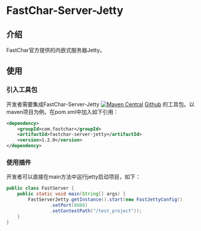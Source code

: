 # FastChar-Server-Jetty

## 介绍
FastChar官方提供的内嵌式服务器Jetty。

## 使用


### 引入工具包
开发者需要集成FastChar-Server-Jetty [![Maven Central](https://img.shields.io/maven-central/v/com.fastchar/fastchar-server-jetty?label=maven-fastchar-server-jetty)](https://mvnrepository.com/artifact/com.fastchar/fastchar-server-jetty)
[Github](https://github.com/JanesenGit/FastChar-Server-Jetty) 的工具包。以maven项目为例，在pom.xml中加入如下引用：

```xml
<dependency>
    <groupId>com.fastchar</groupId>
    <artifactId>fastchar-server-jetty</artifactId>
    <version>1.2.0</version>
</dependency>
```

### 使用插件
开发者可以直接在main方法中运行jetty启动项目，如下：

```java
public class FastServer {
    public static void main(String[] args) {
        FastServerJetty.getInstance().start(new FastJettyConfig()
                .setPort(8888)
                .setContextPath("/test_project"));
    }
}
```